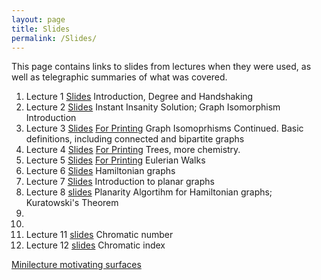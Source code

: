 ```yaml
---
layout: page
title: Slides
permalink: /Slides/
---
```


This page contains links to slides from lectures when they were used, as well as telegraphic summaries of what was covered.

1. Lecture 1 [Slides](../Slides/Lecture1.html) Introduction, Degree and Handshaking
2. Lecture 2 [Slides](../Slides/Lecture2.html) Instant Insanity Solution; Graph Isomorphism Introduction
3. Lecture 3 [Slides](../Slides/Lecture3.pdf) [For Printing](print_Lecture3.pdf) Graph Isomoprhisms Continued.  Basic definitions, including connected and bipartite graphs
4. Lecture 4 [Slides](../Slides/Lecture4.pdf) [For Printing](print_Lecture4.pdf) Trees, more chemistry.
5. Lecture 5 [Slides](../Slides/Lecture5.pdf) [For Printing](print_Lecture5.pdf) Eulerian Walks
6. Lecture 6 [Slides](../Slides/Lecture6.pdf)  Hamiltonian graphs
7. Lecture 7 [Slides](../Slides/Lecture7.pdf) Introduction to planar graphs
8. Lecture 8 [slides](../Slides/Lecture8.pdf) Planarity Algortihm for Hamiltonian graphs; Kuratowski's Theorem 
9.
10.
11. Lecture 11 [slides](../Slides/Lecture16.pdf) Chromatic number
12. Lecture 12 [slides](../Slides/Lecture17.pdf) Chromatic index

[Minilecture motivating surfaces](../Slides/SurfacesIntro.html)
